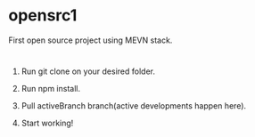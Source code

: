 # opensrc1
First open source project using MEVN stack.

# <Installation/>

1. Run git clone on your desired folder.

2. Run npm install.

3. Pull activeBranch branch(active developments happen here).

4. Start working!

